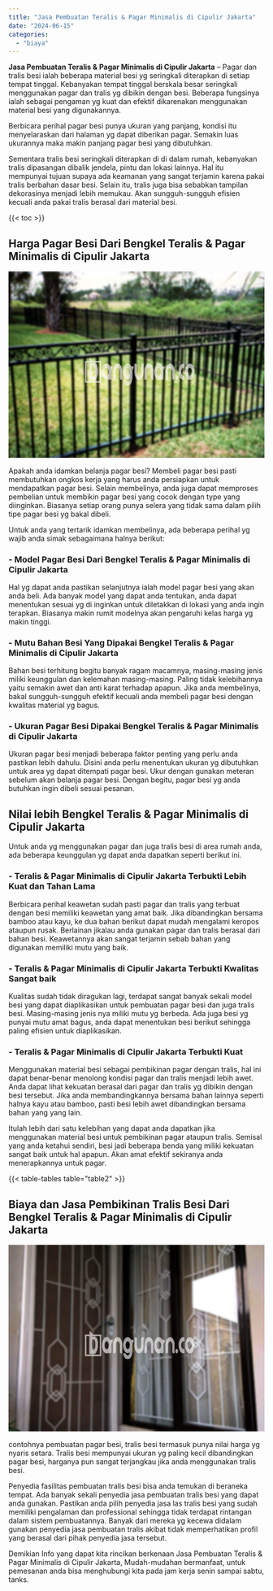 ```yaml
---
title: "Jasa Pembuatan Teralis & Pagar Minimalis di Cipulir Jakarta"
date: "2024-06-15"
categories: 
  - "biaya"
---
```


**Jasa Pembuatan Teralis & Pagar Minimalis di Cipulir Jakarta** – Pagar dan tralis besi ialah beberapa material besi yg seringkali diterapkan di setiap tempat tinggal. Kebanyakan tempat tinggal berskala besar seringkali menggunakan pagar dan tralis yg dibikin dengan besi. Beberapa fungsinya ialah sebagai pengaman yg kuat dan efektif dikarenakan menggunakan material besi yang digunakannya.

Berbicara perihal pagar besi punya ukuran yang panjang, kondisi itu menyelaraskan dari halaman yg dapat diberikan pagar. Semakin luas ukurannya maka makin panjang pagar besi yang dibutuhkan.

Sementara tralis besi seringkali diterapkan di di dalam rumah, kebanyakan tralis dipasangan dibalik jendela, pintu dan lokasi lainnya. Hal itu mempunyai tujuan supaya ada keamanan yang sangat terjamin karena pakai tralis berbahan dasar besi. Selain itu, tralis juga bisa sebabkan tampilan dekorasinya menjadi lebih memukau. Akan sungguh-sungguh efisien kecuali anda pakai tralis berasal dari material besi.

{{< toc >}}

## Harga Pagar Besi Dari Bengkel Teralis & Pagar Minimalis di Cipulir Jakarta

![Jasa Pembuatan Teralis & Pagar Minimalis di Cipulir Jakarta](/images/pagar-minimalis-murah-27.png)

Apakah anda idamkan belanja pagar besi? Membeli pagar besi pasti membutuhkan ongkos kerja yang harus anda persiapkan untuk mendapatkan pagar besi. Selain membelinya, anda juga dapat memproses pembelian untuk membikin pagar besi yang cocok dengan type yang diinginkan. Biasanya setiap orang punya selera yang tidak sama dalam pilih tipe pagar besi yg bakal dibeli.

Untuk anda yang tertarik idamkan membelinya, ada beberapa perihal yg wajib anda simak sebagaimana halnya berikut:
### \- Model Pagar Besi Dari Bengkel Teralis & Pagar Minimalis di Cipulir Jakarta

Hal yg dapat anda pastikan selanjutnya ialah model pagar besi yang akan anda beli. Ada banyak model yang dapat anda tentukan, anda dapat menentukan sesuai yg di inginkan untuk diletakkan di lokasi yang anda ingin terapkan. Biasanya makin rumit modelnya akan pengaruhi kelas harga yg makin tinggi.

### \- Mutu Bahan Besi Yang Dipakai Bengkel Teralis & Pagar Minimalis di Cipulir Jakarta

Bahan besi terhitung begitu banyak ragam macamnya, masing-masing jenis miliki keunggulan dan kelemahan masing-masing. Paling tidak kelebihannya yaitu semakin awet dan anti karat terhadap apapun. Jika anda membelinya, bakal sungguh-sungguh efektif kecuali anda membeli pagar besi dengan kwalitas material yg bagus.

### \- Ukuran Pagar Besi Dipakai Bengkel Teralis & Pagar Minimalis di Cipulir Jakarta

Ukuran pagar besi menjadi beberapa faktor penting yang perlu anda pastikan lebih dahulu. Disini anda perlu menentukan ukuran yg dibutuhkan untuk area yg dapat ditempati pagar besi. Ukur dengan gunakan meteran sebelum akan belanja pagar besi. Dengan begitu, pagar besi yg anda butuhkan ingin dibeli sesuai pesanan.

## Nilai lebih Bengkel Teralis & Pagar Minimalis di Cipulir Jakarta

Untuk anda yg menggunakan pagar dan juga tralis besi di area rumah anda, ada beberapa keunggulan yg dapat anda dapatkan seperti berikut ini.

### \- Teralis & Pagar Minimalis di Cipulir Jakarta Terbukti Lebih Kuat dan Tahan Lama

Berbicara perihal keawetan sudah pasti pagar dan tralis yang terbuat dengan besi memiliki keawetan yang amat baik. Jika dibandingkan bersama bamboo atau kayu, ke dua bahan berikut dapat mudah mengalami keropos ataupun rusak. Berlainan jikalau anda gunakan pagar dan tralis berasal dari bahan besi. Keawetannya akan sangat terjamin sebab bahan yang digunakan memiliki mutu yang baik.

### \- Teralis & Pagar Minimalis di Cipulir Jakarta Terbukti Kwalitas Sangat baik

Kualitas sudah tidak diragukan lagi, terdapat sangat banyak sekali model besi yang dapat diaplikasikan untuk pembuatan pagar besi dan juga tralis besi. Masing-masing jenis nya miliki mutu yg berbeda. Ada juga besi yg punyai mutu amat bagus, anda dapat menentukan besi berikut sehingga paling efisien untuk diaplikasikan.

### \- Teralis & Pagar Minimalis di Cipulir Jakarta Terbukti Kuat

Menggunakan material besi sebagai pembikinan pagar dengan tralis, hal ini dapat benar-benar menolong kondisi pagar dan tralis menjadi lebih awet. Anda dapat lihat kekuatan berasal dari pagar dan tralis yg dibikin dengan besi tersebut. Jika anda membandingkannya bersama bahan lainnya seperti halnya kayu atau bamboo, pasti besi lebih awet dibandingkan bersama bahan yang yang lain.

Itulah lebih dari satu kelebihan yang dapat anda dapatkan jika menggunakan material besi untuk pembikinan pagar ataupun tralis. Semisal yang anda ketahui sendiri, besi jadi beberapa benda yang miliki kekuatan sangat baik untuk hal apapun. Akan amat efektif sekiranya anda menerapkannya untuk pagar.

{{< table-tables table="table2" >}}

## Biaya dan Jasa Pembikinan Tralis Besi Dari Bengkel Teralis & Pagar Minimalis di Cipulir Jakarta

![Jasa Pembuatan Teralis & Pagar Minimalis di Cipulir Jakarta](/images/teralis-minimalis-murah-25.png)

contohnya pembuatan pagar besi, tralis besi termasuk punya nilai harga yg nyaris setara. Tralis besi mempunyai ukuran yg paling kecil dibandingkan pagar besi, harganya pun sangat terjangkau jika anda menggunakan tralis besi.

Penyedia fasilitas pembuatan tralis besi bisa anda temukan di beraneka tempat. Ada banyak sekali penyedia jasa pembuatan tralis besi yang dapat anda gunakan. Pastikan anda pilih penyedia jasa las tralis besi yang sudah memiliki pengalaman dan professional sehingga tidak terdapat rintangan dalam sistem pembuatannya. Banyak dari mereka yg kecewa didalam gunakan penyedia jasa pembuatan tralis akibat tidak memperhatikan profil yang berasal dari pihak penyedia jasa tersebut.

Demikian Info yang dapat kita rincikan berkenaan Jasa Pembuatan Teralis & Pagar Minimalis di Cipulir Jakarta, Mudah-mudahan bermanfaat, untuk pemesanan anda bisa menghubungi kita pada jam kerja senin sampai sabtu, tanks.
